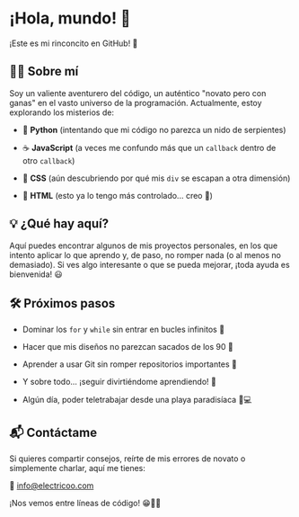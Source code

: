 # ¡Hola, mundo! 👋

¡Este es mi rinconcito en GitHub! 🚀

## 🧑‍💻 Sobre mí

Soy un valiente aventurero del código, un auténtico "novato pero con ganas" en el vasto universo de la programación. Actualmente, estoy explorando los misterios de:

- 🐍 **Python** (intentando que mi código no parezca un nido de serpientes)
  
- ☕ **JavaScript** (a veces me confundo más que un `callback` dentro de otro `callback`)
  
- 🎨 **CSS** (aún descubriendo por qué mis `div` se escapan a otra dimensión)
  
- 📜 **HTML** (esto ya lo tengo más controlado... creo 🤔)

## 💡 ¿Qué hay aquí?

Aquí puedes encontrar algunos de mis proyectos personales, en los que intento aplicar lo que aprendo y, de paso, no romper nada (o al menos no demasiado). Si ves algo interesante o que se pueda mejorar, ¡toda ayuda es bienvenida! 😃

## 🛠️ Próximos pasos

- Dominar los `for` y `while` sin entrar en bucles infinitos 🔄
  
- Hacer que mis diseños no parezcan sacados de los 90 🎨
  
- Aprender a usar Git sin romper repositorios importantes 🧨
  
- Y sobre todo... ¡seguir divirtiéndome aprendiendo! 🚀
  
- Algún día, poder teletrabajar desde una playa paradisíaca 🌴💻

## 📬 Contáctame
Si quieres compartir consejos, reírte de mis errores de novato o simplemente charlar, aquí me tienes:

📧 info@electricoo.com

¡Nos vemos entre líneas de código! 😁👨‍💻




